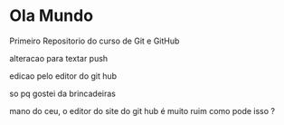 # Ola Mundo
 Primeiro Repositorio  do curso de Git e GitHub


 alteracao para textar push
 
edicao pelo editor  do git hub


so pq gostei da brincadeiras



mano do ceu, o editor do site do git hub é muito ruim como pode isso ?


